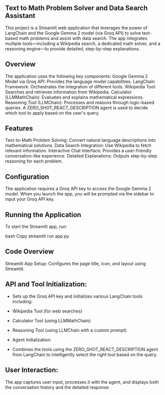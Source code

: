 ## Text to Math Problem Solver and Data Search Assistant
This project is a Streamlit web application that leverages the power of LangChain and the Google Gemma 2 model (via Groq API) to solve text-based math problems and assist with data search. The app integrates multiple tools—including a Wikipedia search, a dedicated math solver, and a reasoning engine—to provide detailed, step-by-step explanations.

## Overview
The application uses the following key components:
Google Gemma 2 Model via Groq API: Provides the language model capabilities.
LangChain Framework: Orchestrates the integration of different tools.
Wikipedia Tool: Searches and retrieves information from Wikipedia.
Calculator (LLMMathChain): Evaluates and explains mathematical expressions.
Reasoning Tool (LLMChain): Processes and reasons through logic-based queries.
A ZERO_SHOT_REACT_DESCRIPTION agent is used to decide which tool to apply based on the user's query.

## Features
Text-to-Math Problem Solving: Convert natural language descriptions into mathematical solutions.
Data Search Integration: Use Wikipedia to fetch relevant information.
Interactive Chat Interface: Provides a user-friendly conversation-like experience.
Detailed Explanations: Outputs step-by-step reasoning for each problem.

## Configuration
The application requires a Groq API key to access the Google Gemma 2 model. When you launch the app, you will be prompted via the sidebar to input your Groq API key. 

## Running the Application
To start the Streamlit app, run:

bash
Copy
streamlit run app.py

## Code Overview
Streamlit App Setup:
Configures the page title, icon, and layout using Streamlit.

## API and Tool Initialization:
- Sets up the Groq API key and initializes various LangChain tools including:

- Wikipedia Tool (for web searches)
- Calculator Tool (using LLMMathChain)
- Reasoning Tool (using LLMChain with a custom prompt)
- Agent Initialization:
- Combines the tools using the ZERO_SHOT_REACT_DESCRIPTION agent from LangChain to intelligently select the right tool based on the query.

## User Interaction:
The app captures user input, processes it with the agent, and displays both the conversation history and the detailed response.
